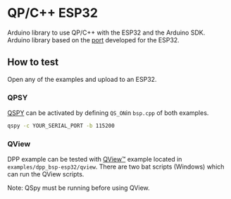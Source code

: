 # QP/C++ ESP32

Arduino library to use QP/C++ with the ESP32 and the Arduino SDK. 
Arduino library based on the [port](https://github.com/vChavezB/qpcpp/tree/esp32) developed for the ESP32.

## How to test

Open any of the examples and upload to an ESP32. 

### QPSY

[QSPY](https://www.state-machine.com/qtools/qspy.html) can be activated by defining `QS_ON`in `bsp.cpp` of both examples.

```bash
qspy -c YOUR_SERIAL_PORT -b 115200
```

### QView

DPP example can be tested with [QView™](https://www.state-machine.com/qtools/qview.html) example located in `examples/dpp_bsp-esp32/qview`. There are two bat scripts (Windows) which can run the QView scripts.


Note: QSpy must be running before using QView.




